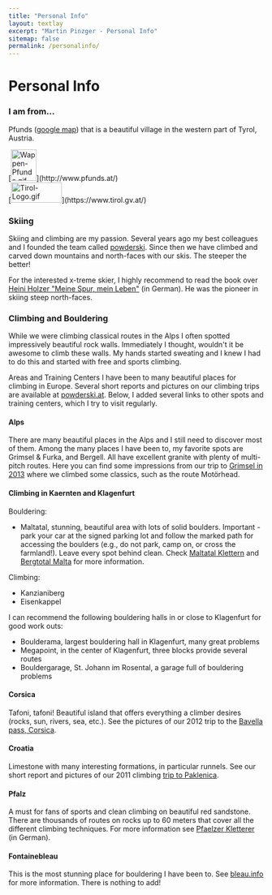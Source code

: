 ```yaml
---
title: "Personal Info"
layout: textlay
excerpt: "Martin Pinzger - Personal Info"
sitemap: false
permalink: /personalinfo/
---
```


# Personal Info

### I am from...
Pfunds ([google map](http://maps.google.com/maps?q=Pfunds)) that is a beautiful village in the western part of Tyrol, Austria.

<div class="row">
<div class="col-sm-1">
[<img src="{{ site.url }}{{ site.baseurl }}/images/Wappen-Pfunds.gif" alt="Wappen-Pfunds.gif" width="50" height="62" />](http://www.pfunds.at/)
</div>
<div class="col-sm-1">
[<img src="{{ site.url }}{{ site.baseurl }}/images/Tirol-Logo.gif" alt="Tirol-Logo.gif" width="100" height="40" />](https://www.tirol.gv.at/)
</div>
</div>

### Skiing
Skiing and climbing are my passion. Several years ago my best colleagues and I founded the team called [powderski](http://www.powderski.at/). Since then we have climbed and carved down mountains and north-faces with our skis. The steeper the better!

For the interested x-treme skier, I highly recommend to read the book over [Heini Holzer "Meine Spur, mein Leben"](http://www.amazon.de/dp/8872831369/ref=as_li_ss_til?tag=powderskiat-21&camp=2906&creative=19474&linkCode=as4&creativeASIN=8872831369&adid=0Y3TZD8S502HXQPE6E6C) (in German). He was the pioneer in skiing steep north-faces.

### Climbing and Bouldering
While we were climbing classical routes in the Alps I often spotted impressively beautiful rock walls. Immediately I thought, wouldn't it be awesome to climb these walls. My hands started sweating and I knew I had to do this and started with free and sports climbing.

Areas and Training Centers
I have been to many beautiful places for climbing in Europe. Several short reports and pictures on our climbing trips are available at [powderski.at](http://www.powderski.at/category/felsklettern/). Below, I added several links to other spots and training centers, which I try to visit regularly.

#### Alps
There are many beautiful places in the Alps and I still need to discover most of them. Among the many places I have been to, my favorite spots are Grimsel & Furka, and Bergell. All have excellent granite with plenty of multi-pitch routes. Here you can find some impressions from our trip to [Grimsel in 2013](http://www.powderski.at/2013/08/02/grimsel-motoerhead/#more-759) where we climbed some classics, such as the route Motörhead.

#### Climbing in Kaernten and Klagenfurt

Bouldering:

* Maltatal, stunning, beautiful area with lots of solid boulders. Important - park your car at the signed parking lot and follow the marked path for accessing the boulders (e.g., do not park, camp on, or cross the farmland!). Leave every spot behind clean. Check [Maltatal Klettern](https://www.facebook.com/maltatalklettern) and [Bergtotal Malta](http://www.bergtotal.com/Bouldergebiete/Oesterreich/Malta-Bouldergebiet.html) for more information.

Climbing:

* Kanzianiberg
* Eisenkappel

I can recommend the following bouldering halls in or close to Klagenfurt for good work outs:

* Boulderama, largest bouldering hall in Klagenfurt, many great problems
* Megapoint, in the center of Klagenfurt, three blocks provide several routes
* Bouldergarage, St. Johann im Rosental, a garage full of bouldering problems

#### Corsica
Tafoni, tafoni! Beautiful island that offers everything a climber desires (rocks, sun, rivers, sea, etc.). See the pictures of our 2012 trip to the [Bavella pass, Corsica](http://www.powderski.at/2012/07/15/korsika-2012/).

#### Croatia
Limestone with many interesting formations, in particular runnels. See our short report and pictures of our 2011 climbing [trip to Paklenica](http://www.powderski.at/2011/07/25/klettern-in-paklenica-kroatien).

#### Pfalz
A must for fans of sports and clean climbing on beautiful red sandstone. There are thousands of routes on rocks up to 60 meters that cover all the different climbing techniques. For more information see [Pfaelzer Kletterer](http://www.pfaelzer-kletterer.de/) (in German).

#### Fontainebleau
This is the most stunning place for bouldering I have been to. See [bleau.info](http://bleau.info/) for more information. There is nothing to add!

